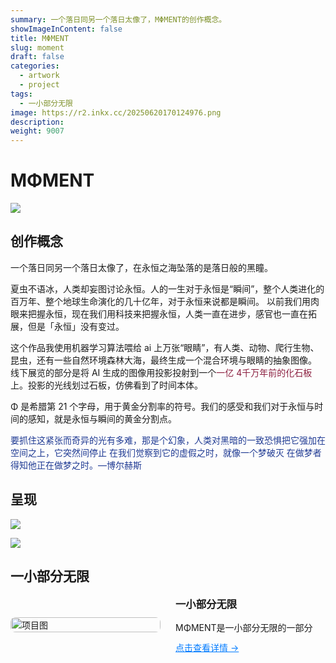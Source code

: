 ```yaml
---
summary: 一个落日同另一个落日太像了，MΦMENT的创作概念。
showImageInContent: false
title: MΦMENT
slug: moment
draft: false
categories:
  - artwork
  - project
tags:
  - 一小部分无限
image: https://r2.inkx.cc/20250620170124976.png
description:
weight: 9007
---
```

# MΦMENT
![](https://r2.inkx.cc/20250620170124976.png)

## 创作概念

一个落日同另一个落日太像了，在永恒之海坠落的是落日般的黑瞳。

夏虫不语冰，人类却妄图讨论永恒。人的一生对于永恒是“瞬间”，整个人类进化的百万年、整个地球生命演化的几十亿年，对于永恒来说都是瞬间。
以前我们用肉眼来把握永恒，现在我们用科技来把握永恒，人类一直在进步，感官也一直在拓展，但是「永恒」没有变过。

这个作品我使用机器学习算法喂给 ai 上万张“眼睛”，有人类、动物、爬行生物、昆虫，还有一些自然环境森林大海，最终生成一个混合环境与眼睛的抽象图像。
线下展览的部分是将 AI 生成的图像用投影投射到一个<font color="#8B1E3F">一亿 4千万年前的化石板</font>上。投影的光线划过石板，仿佛看到了时间本体。

Φ 是希腊第 21 个字母，用于黄金分割率的符号。我们的感受和我们对于永恒与时间的感知，就是永恒与瞬间的黄金分割点。

<font color="#1F3A93">要抓住这紧张而奇异的光有多难，那是个幻象，人类对黑暗的一致恐惧把它强加在空间之上，它突然间停止 在我们觉察到它的虚假之时，就像一个梦破灭 在做梦者得知他正在做梦之时。—博尔赫斯</font>

## 呈现

![](https://r2.inkx.cc/20250620170404562.png)

![](https://r2.inkx.cc/20250620170434685.png)





## 一小部分无限
<div style="display: flex; gap: 24px; align-items: center; margin-bottom: 32px;">
  <a href="/project1" style="flex: 1;">
    <img src="https://r2.inkx.cc/20250620165853234.png" alt="项目图" style="width:100%; border-radius:8px;" />
  </a>
  <div style="flex: 1;">
    <h3 style="margin-top: 0;">一小部分无限</h3>
    <p style="margin: 0 0 12px;">MΦMENT是一小部分无限的一部分</p>
    <a href="/artwork/infinitesimal" style="color: #007BFF; text-decoration: underline;">点击查看详情 →</a>
  </div>
</div>
